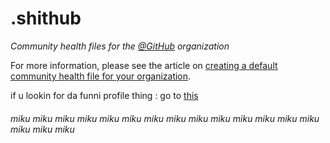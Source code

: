 # .**shit**hub

*Community health files for the [@GitHub](https://github.com/github) organization*

For more information, please see the article on [creating a default community health file for your organization](https://help.github.com/en/articles/creating-a-default-community-health-file-for-your-organization).


if u lookin for da funni profile thing : go to [this](https://github.com/LogicalMelon151/githublmao/blob/main/profile/README.md)



###### *miku* *miku* *miku* *miku* *miku* *miku* *miku* *miku* *miku* *miku* *miku* *miku* *miku* *miku* *miku* *miku* *miku*
